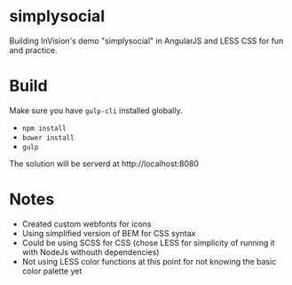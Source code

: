 # simplysocial

Building InVision's demo "simplysocial" in AngularJS and LESS CSS for fun and practice.


# Build

Make sure you have `gulp-cli` installed globally.

- `npm install`
- `bower install`
- `gulp`

The solution will be serverd at http://localhost:8080


# Notes
- Created custom webfonts for icons
- Using simplified version of BEM for CSS syntax
- Could be using SCSS for CSS (chose LESS for simplicity of running it with NodeJs withouth dependencies)
- Not using LESS color functions at this point for not knowing the basic color palette yet